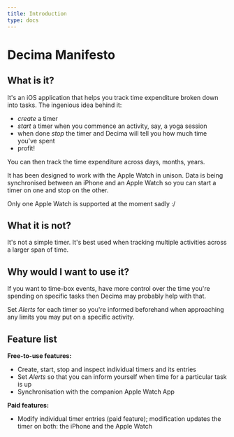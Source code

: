 ```yaml
---
title: Introduction
type: docs
---
```


# Decima Manifesto

## What is it?

It's an iOS application that helps you track time expenditure broken down into tasks.
The ingenious idea behind it:
- *create* a timer
- *start* a timer when you commence an activity, say, a yoga session
- when done *stop* the timer and Decima will tell you how much time you've spent
- profit!

You can then track the time expenditure across days, months, years.

It has been designed to work with the Apple Watch in unison. Data is being synchronised
between an iPhone and an Apple Watch so you can start a timer on one and stop on the other.

Only one Apple Watch is supported at the moment sadly :/

## What it is not?

It's not a simple timer. It's best used when tracking multiple activities across a larger
span of time.

## Why would I want to use it?

If you want to time-box events, have more control over the time you're spending on specific
tasks then Decima may probably help with that.

Set *Alerts* for each timer so you're informed beforehand when approaching any
limits you may put on a specific activity.

## Feature list

**Free-to-use features:**

- Create, start, stop and inspect individual timers and its entries
- Set *Alerts* so that you can inform yourself when time for a particular task is up
- Synchronisation with the companion Apple Watch App

**Paid features:**

- Modify individual timer entries (paid feature); modification updates the timer on both: 
the iPhone and the Apple Watch
